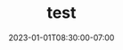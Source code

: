 ---
title: 'test'
date: 2023-01-01T08:30:00-07:00
draft: false
sections:
  - title: "Appetizers"
    items:
      - name: "Caprese Salad"
        description: "Fresh tomatoes, mozzarella cheese, basil, olive oil, and balsamic glaze."
        price: "$10"
      - name: "Stuffed Mushrooms"
        description: "Large mushroom caps stuffed with cheese, garlic, and herbs."
        price: "$12"
  - title: "Main Course"
    items:
      - name: "Grilled Salmon"
        description: "Fresh grilled salmon served with roasted vegetables and lemon butter sauce."
        price: "$25"
      - name: "Filet Mignon"
        description: "Tender filet mignon cooked to perfection, served with mashed potatoes."
        price: "$35"
---
